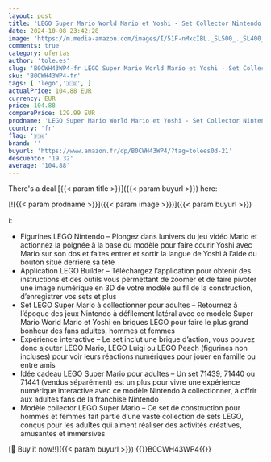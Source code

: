 ```yaml
---
layout: post
title: 'LEGO Super Mario World Mario et Yoshi - Set Collector Nintendo - Loisir Créatif pour Adultes Passionnés de Jeux Vidéo - Cadeau Homme et Femme Original pour Fans Nintendo 71438'
date: 2024-10-08 23:42:28
image: 'https://m.media-amazon.com/images/I/51F-nMxcIBL._SL500_._SL400_.jpg'
comments: true
category: ofertas
author: 'tole.es'
slug: 'B0CWH43WP4-fr LEGO Super Mario World Mario et Yoshi - Set Collector...'
sku: 'B0CWH43WP4-fr'
tags: [ 'lego','🇫🇷', ]
actualPrice: 104.88 EUR
currency: EUR
price: 104.88
comparePrice: 129.99 EUR
prodname: 'LEGO Super Mario World Mario et Yoshi - Set Collector Nintendo - Loisir Créatif pour Adultes Passionnés de Jeux Vidéo - Cadeau Homme et Femme Original pour Fans Nintendo 71438'
country: 'fr'
flag: '🇫🇷'
brand: ''
buyurl: 'https://www.amazon.fr/dp/B0CWH43WP4/?tag=tolees0d-21'
descuento: '19.32'
average: '104.88'
---
```


There's a deal [{{< param title >}}]({{< param buyurl >}})  here:

[![{{< param prodname >}}]({{< param image >}})]({{< param buyurl >}})

ℹ️:

- Figurines LEGO Nintendo – Plongez dans lunivers du jeu vidéo Mario et actionnez la poignée à la base du modèle pour faire courir Yoshi avec Mario sur son dos et faites entrer et sortir la langue de Yoshi à l’aide du bouton situé derrière sa tête
- Application LEGO Builder – Téléchargez l’application pour obtenir des instructions et des outils vous permettant de zoomer et de faire pivoter une image numérique en 3D de votre modèle au fil de la construction, d’enregistrer vos sets et plus
- Set LEGO Super Mario à collectionner pour adultes – Retournez à l’époque des jeux Nintendo à défilement latéral avec ce modèle Super Mario World Mario et Yoshi en briques LEGO pour faire le plus grand bonheur des fans adultes, hommes et femmes
- Expérience interactive – Le set inclut une brique d’action, vous pouvez donc ajouter LEGO Mario, LEGO Luigi ou LEGO Peach (figurines non incluses) pour voir leurs réactions numériques pour jouer en famille ou entre amis
- Idée cadeau LEGO Super Mario pour adultes – Un set 71439, 71440 ou 71441 (vendus séparément) est un plus pour vivre une expérience numérique interactive avec ce modèle Nintendo à collectionner, à offrir aux adultes fans de la franchise Nintendo
- Modèle collector LEGO Super Mario – Ce set de construction pour hommes et femmes fait partie d’une vaste collection de sets LEGO, conçus pour les adultes qui aiment réaliser des activités créatives, amusantes et immersives

[🛒 Buy it now!!]({{< param buyurl >}})
{{<world>}}B0CWH43WP4{{</world>}}

